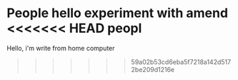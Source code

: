 People hello
experiment with amend
<<<<<<< HEAD
peopl
=======
Hello, i'm write from home computer
>>>>>>> 59a02b53cd6eba5f7218a142d5172be209d1216e
